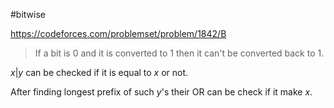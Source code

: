 #bitwise

https://codeforces.com/problemset/problem/1842/B

> If a bit is 0 and it is converted to 1 then it can't be converted back to 1.

$x|y$ can be checked if it is equal to $x$ or not.

After finding longest prefix of such $y$'s their OR can be check if it make $x$.